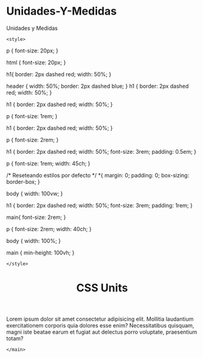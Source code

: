 # Unidades-Y-Medidas
Unidades y Medidas


<!DOCTYPE html>
<html lang="en">

<head>
    <meta charset="UTF-8">
    <meta http-equiv="X-UA-Compatible" content="IE=edge">
    <meta name="viewport" content="width=device-width, initial-scale=1.0">
    <title>Document</title>
    <link rel="stylesheet" href="css/style.css">

    <style>
p {
  font-size: 20px;
}

html {
  font-size: 20px;
}

h1{
  border: 2px dashed red;
  width: 50%;
}

header {
  width: 50%;
  border: 2px dashed blue;
}
h1 {
  border: 2px dashed red;
  width: 50%;
}

h1 {
  border: 2px dashed red;
  width: 50%;
}

p {
  font-size: 1rem;
}

h1 {
  border: 2px dashed red;
  width: 50%;
}

p {
  font-size: 2rem;
}

h1 {
  border: 2px dashed red;
  width: 50%;
  font-size: 3rem;
  padding: 0.5em;
}

p {
  font-size: 1rem;
  width: 45ch;
}

/* Reseteando estilos por defecto */
*{
  margin: 0;
  padding: 0;
  box-sizing: border-box;
}

body {
  width: 100vw;
}

h1 {
  border: 2px dashed red;
  width: 50%;
  font-size: 3rem;
  padding: 1rem;
}

main{
  font-size: 2rem;
}

p {
  font-size: 2rem;
  width: 40ch;
}

body {
  width: 100%;
}

main {
  min-height: 100vh;
}


    </style>

</head>


<body>
    <header>
        <h1>CSS Units</h1>
    </header>
    <main>
        <p>Lorem ipsum dolor sit amet consectetur adipisicing elit. Mollitia laudantium exercitationem corporis quia
            dolores esse enim? Necessitatibus quisquam, magni iste beatae earum et fugiat aut delectus porro voluptate,
            praesentium totam?</p>

    </main>
</body>


